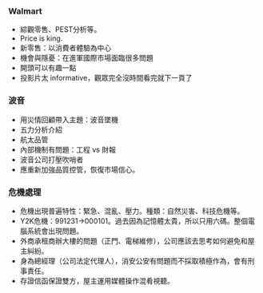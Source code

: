 ### Walmart

* 綜觀零售、PEST分析等。
* Price is king.
* 新零售：以消費者體驗為中心
* 機會與隱憂：在進軍國際市場面臨很多問題
* 開頭可以有趣一點
* 投影片太 informative，觀眾完全沒時間看完就下一頁了

### 波音

* 用災情回顧帶入主題：波音墜機
* 五力分析介紹
* 航太品管
* 內部機制有問題：工程 vs 財報
* 波音公司打壓吹哨者
* 應重新加強品質控管，恢復市場信心。

### 危機處理

* 危機出現普遍特性：緊急、混亂、壓力。種類：自然災害、科技危機等。
* Y2K危機：991231->000101。過去因為記憶體太貴，所以只用六碼。整個電腦系統會出現問題。
* 外商承租商辦大樓的問題（正門、電梯維修），公司應該去思考如何避免和屋主糾紛。
* 身為總經理（公司法定代理人），消安公安有問題而不採取積極作為，會有刑事責任。
* 存證信函保證雙方，屋主運用媒體操作混肴視聽。